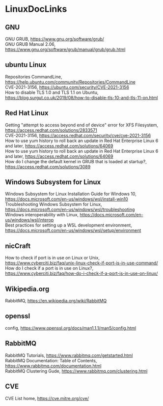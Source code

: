 # LinuxDocLinks

## GNU
GNU GRUB, https://www.gnu.org/software/grub/<br>
GNU GRUB Manual 2.06, https://www.gnu.org/software/grub/manual/grub/grub.html<br>

## ubuntu Linux
Repositories CommandLine, https://help.ubuntu.com/community/Repositories/CommandLine<br> 
CVE-2021-3156, https://ubuntu.com/security/CVE-2021-3156<br>
How to disable TLS 1.0 and TLS 1.1 on Ubuntu, https://blog.surgut.co.uk/2019/08/how-to-disable-tls-10-and-tls-11-on.html<br>

## Red Hat Linux
Getting "attempt to access beyond end of device" error for XFS Filesystem, https://access.redhat.com/solutions/2833571<br>
CVE-2021-3156, https://access.redhat.com/security/cve/cve-2021-3156<br>
How to use yum history to roll back an update in Red Hat Enterprise Linux 6 and later, https://access.redhat.com/solutions/64069<br>
How to use yum history to roll back an update in Red Hat Enterprise Linux 6 and later, https://access.redhat.com/solutions/64069<br>
How do I change the default kernel in GRUB that is loaded at startup?, https://access.redhat.com/solutions/3089<br>



## Windows Subsystem for Linux
Windows Subsystem for Linux Installation Guide for Windows 10, https://docs.microsoft.com/en-us/windows/wsl/install-win10<br>
Troubleshooting Windows Subsystem for Linux, https://docs.microsoft.com/en-us/windows/wsl/troubleshooting<br>
Windows interoperability with Linux, https://docs.microsoft.com/en-us/windows/wsl/interop<br>
Best practices for setting up a WSL development environment, https://docs.microsoft.com/en-us/windows/wsl/setup/environment<br>



## nicCraft
How to check if port is in use on Linux or Unix, https://www.cyberciti.biz/faq/unix-linux-check-if-port-is-in-use-command/<br>
How do I check if a port is in use on Linux?, https://www.cyberciti.biz/faq/how-do-i-check-if-a-port-is-in-use-on-linux/<br>

## Wikipedia.org 
RabbitMQ, https://en.wikipedia.org/wiki/RabbitMQ<br>

## openssl
config, https://www.openssl.org/docs/man1.1.1/man5/config.html<br>

## RabbitMQ
RabbitMQ Tutorials, https://www.rabbitmq.com/getstarted.html<br>
RabbitMQ Documentation: Table of Contents, https://www.rabbitmq.com/documentation.html<br>
RabbitMQ Clustering Gude, https://www.rabbitmq.com/clustering.html<br>

## CVE
CVE List home, https://cve.mitre.org/cve/<br>
